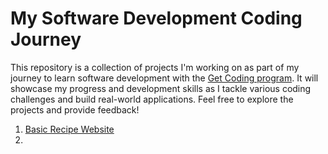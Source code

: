 # My Software Development Coding Journey

This repository is a collection of projects I'm working on as part of my journey to learn software development with the [Get Coding program](https://www.getcoding.ca/). It will showcase my progress and development skills as I tackle various coding challenges and build real-world applications. Feel free to explore the projects and provide feedback!

1. [Basic Recipe Website](https://basic-recipe-project.netlify.app/)
2. 
